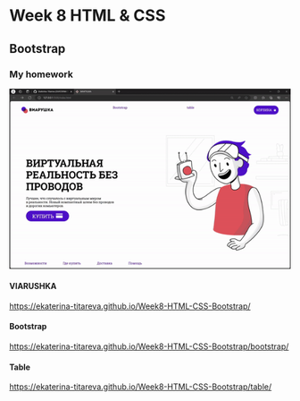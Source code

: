 # Week 8 HTML & CSS

## Bootstrap

### My homework

![video of pages](./bootstrap.gif)

#### VIARUSHKA

https://ekaterina-titareva.github.io/Week8-HTML-CSS-Bootstrap/

#### Bootstrap

https://ekaterina-titareva.github.io/Week8-HTML-CSS-Bootstrap/bootstrap/

#### Table

https://ekaterina-titareva.github.io/Week8-HTML-CSS-Bootstrap/table/
